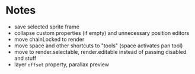 # Notes

* save selected sprite frame
* collapse custom properties (if empty) and unnecessary position editors
* move chainLocked to render
* move space and other shortcuts to "tools" (space activates pan tool)
* move to render.selectable, render.editable instead of passing disabled and stuff
* layer `offset` property, parallax preview
